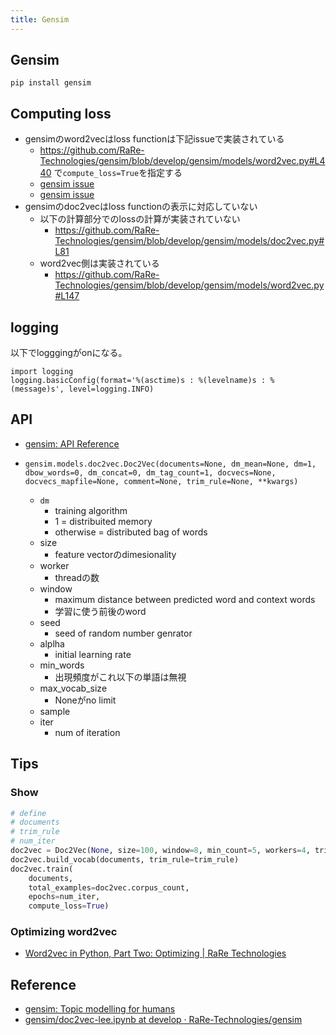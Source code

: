 ```yaml
---
title: Gensim
---
```


## Gensim

```
pip install gensim
```

## Computing loss
* gensimのword2vecはloss functionは下記issueで実装されている
    * https://github.com/RaRe-Technologies/gensim/blob/develop/gensim/models/word2vec.py#L440 で`compute_loss=True`を指定する
    * [gensim issue](https://github.com/RaRe-Technologies/gensim/issues/999)
    * [gensim issue](https://github.com/RaRe-Technologies/gensim/pull/1201)
* gensimのdoc2vecはloss functionの表示に対応していない
    * 以下の計算部分でのlossの計算が実装されていない
      * https://github.com/RaRe-Technologies/gensim/blob/develop/gensim/models/doc2vec.py#L81
    * word2vec側は実装されている
      * https://github.com/RaRe-Technologies/gensim/blob/develop/gensim/models/word2vec.py#L147

## logging
以下でlogggingがonになる。

```
import logging
logging.basicConfig(format='%(asctime)s : %(levelname)s : %(message)s', level=logging.INFO)
```

## API
* [gensim: API Reference](https://radimrehurek.com/gensim/apiref.html)

* `gensim.models.doc2vec.Doc2Vec(documents=None, dm_mean=None, dm=1, dbow_words=0, dm_concat=0, dm_tag_count=1, docvecs=None, docvecs_mapfile=None, comment=None, trim_rule=None, **kwargs)`
    * `dm`
        * training algorithm
        * 1 = distribuited memory
        * otherwise = distributed bag of words
    * size
        * feature vectorのdimesionality
    * worker
        * threadの数
    * window
        * maximum distance between predicted word and context words
        * 学習に使う前後のword
    * seed
        * seed of random number genrator
    * alplha
        * initial learning rate
    * min_words
        * 出現頻度がこれ以下の単語は無視
    * max_vocab_size
        * Noneがno limit
    * sample
    * iter
        * num of iteration

## Tips

### Show 

```python
# define
# documents
# trim_rule
# num_iter
doc2vec = Doc2Vec(None, size=100, window=8, min_count=5, workers=4, trim_rule=trim_rule, iter=num_iter)
doc2vec.build_vocab(documents, trim_rule=trim_rule)
doc2vec.train(
    documents,
    total_examples=doc2vec.corpus_count,
    epochs=num_iter,
    compute_loss=True)
```

### Optimizing word2vec
* [Word2vec in Python, Part Two: Optimizing | RaRe Technologies](https://rare-technologies.com/word2vec-in-python-part-two-optimizing/)

## Reference
* [gensim: Topic modelling for humans](https://radimrehurek.com/gensim/)
* [gensim/doc2vec-lee.ipynb at develop · RaRe-Technologies/gensim](https://github.com/RaRe-Technologies/gensim/blob/develop/docs/notebooks/doc2vec-lee.ipynb)
